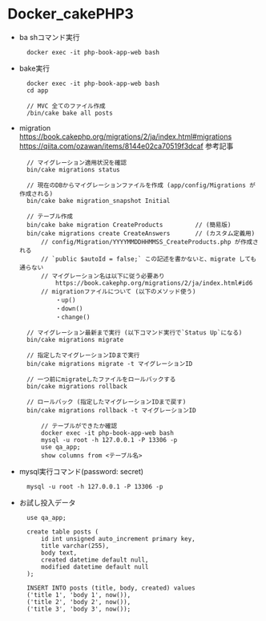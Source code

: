 # Docker_cakePHP3

- ba shコマンド実行
        
        docker exec -it php-book-app-web bash

- bake実行
        
        docker exec -it php-book-app-web bash
        cd app
        
        // MVC 全てのファイル作成 
        /bin/cake bake all posts
        

- migration
https://book.cakephp.org/migrations/2/ja/index.html#migrations
https://qiita.com/ozawan/items/8144e02ca70519f3dcaf    参考記事
        
        // マイグレーション適用状況を確認
        bin/cake migrations status
        
        // 現在のDBからマイグレーションファイルを作成 (app/config/Migrations が作成される)
        bin/cake bake migration_snapshot Initial
        
        // テーブル作成 
        bin/cake bake migration CreateProducts         // (簡易版)
        bin/cake migrations create CreateAnswers       // (カスタム定義用)
            // config/Migration/YYYYMMDDHHMMSS_CreateProducts.php が作成される
            // `public $autoId = false;` この記述を書かないと、migrate しても通らない
            // マイグレーション名は以下に従う必要あり
                https://book.cakephp.org/migrations/2/ja/index.html#id6
            // migrationファイルについて (以下のメソッド使う)
                ・up()
                ・down()
                ・change()
        
        // マイグレーション最新まで実行 (以下コマンド実行で`Status Up`になる)
        bin/cake migrations migrate
        
        // 指定したマイグレーションIDまで実行
        bin/cake migrations migrate -t マイグレーションID
        
        // 一つ前にmigrateしたファイルをロールバックする
        bin/cake migrations rollback
        
        // ロールバック (指定したマイグレーションIDまで戻す)
        bin/cake migrations rollback -t マイグレーションID
        
            // テーブルができたか確認
            docker exec -it php-book-app-web bash
            mysql -u root -h 127.0.0.1 -P 13306 -p
            use qa_app;
            show columns from <テーブル名>
            

- mysql実行コマンド(password: secret)   

        mysql -u root -h 127.0.0.1 -P 13306 -p

- お試し投入データ  
        
        use qa_app;

        create table posts (  
            id int unsigned auto_increment primary key,  
            title varchar(255),  
            body text,  
            created datetime default null,  
            modified datetime default null  
        );  
        
        INSERT INTO posts (title, body, created) values  
        ('title 1', 'body 1', now()),  
        ('title 2', 'body 2', now()),  
        ('title 3', 'body 3', now());     
